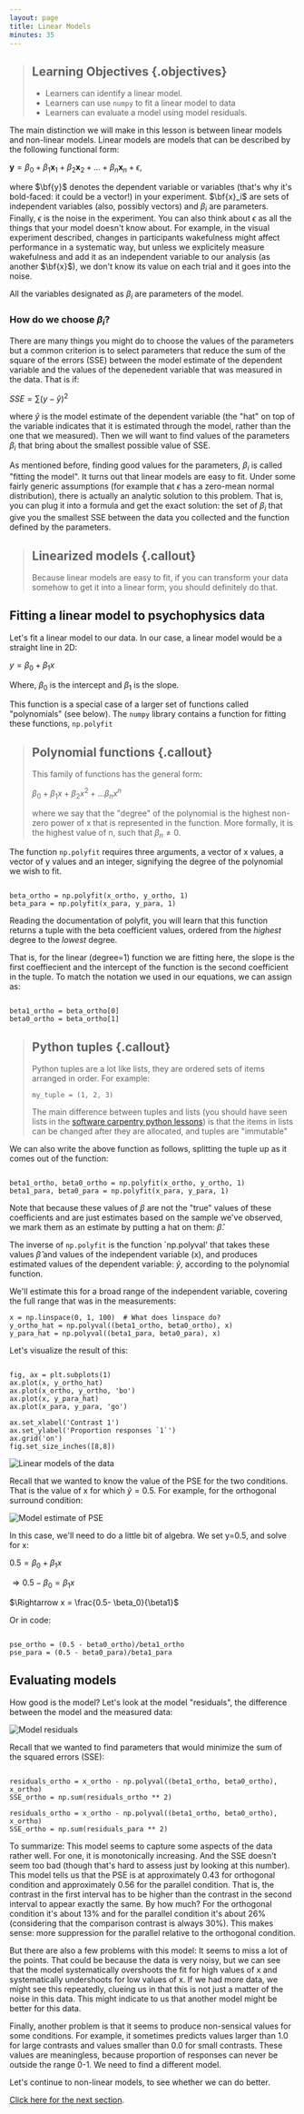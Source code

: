 ```yaml
---
layout: page
title: Linear Models
minutes: 35
---
```


> ## Learning Objectives {.objectives}
>
> * Learners can identify a linear model.
> * Learners can use `numpy` to fit a linear model to data
> * Learners can evaluate a model using model residuals.

The main distinction we will make in this lesson is between linear models and
non-linear models. Linear models are models that can be described by the
following functional form:

$\mathbf{y} = \beta_0 + \beta_1 \mathbf{x}_1 + \beta_2 \mathbf{x}_2 + ... + \beta_n \mathbf{x}_n + \epsilon$,

where $\bf{y}$ denotes the dependent variable or variables (that's why it's
bold-faced: it could be a vector!) in your experiment. $\bf{x}_i$ are sets of
independent variables (also, possibly vectors) and $\beta_i$ are parameters.
Finally, $\epsilon$ is the noise in the experiment. You can also think about
$\epsilon$ as all the things that your model doesn't know about. For example, in
the visual experiment described, changes in participants wakefulness might
affect performance in a systematic way, but unless we explicitely measure
wakefulness and add it as an independent variable to our analysis (as another
$\bf{x}$), we don't know its value on each trial and it goes into the noise.

All the variables designated as $\beta_i$ are parameters of the model.

### How do we choose $\beta_i$?

There are many things you might do to choose the values of the parameters but a
common criterion is to select parameters that reduce the sum of the square
of the errors (SSE) between the model estimate of the dependent variable and the values of the depenedent variable that was measured in the data. That is if:

$SSE = \sum{(y - \hat{y})^2}$

where $\hat{y}$ is the model estimate of the dependent variable (the "hat" on
top of the variable indicates that it is estimated through the model, rather
than the one that we measured). Then we will want to find values of the
parameters $\beta_i$ that bring about the smallest possible value of SSE.

As mentioned before, finding good values for the parameters, $\beta_i$ is called
"fitting the model". It turns out that linear models are easy to fit. Under some
fairly generic assumptions (for example that $\epsilon$ has a zero-mean normal
distribution), there is actually an analytic solution to this problem. That is,
you can plug it into a formula and get the exact solution: the set of $\beta_i$
that give you the smallest SSE between the data you collected and the function
defined by the parameters.

> ## Linearized models {.callout}
>
>  Because linear models are easy to fit, if you can transform your data somehow
>  to get it into a linear form, you should definitely do that.

## Fitting a linear model to psychophysics data

Let's fit a linear model to our data. In our case, a linear model would
be a straight line in 2D:

$y = \beta_0 + \beta_1 x$

Where, $\beta_0$ is the intercept and $\beta_1$ is the slope.

This function is a special case of a larger set of functions called
"polynomials" (see below). The `numpy` library contains a function for fitting
these functions, `np.polyfit`

> ## Polynomial functions {.callout}
> This family of functions has the general form:
>
> $\beta_0 + \beta_1 x + \beta_2 x^2 + ... \beta_n x^n$
>
> where we say that the "degree" of the polynomial is the highest non-zero power
> of x that is represented in the function. More formally, it is the highest
> value of n, such that $\beta_n \neq 0$.

The function `np.polyfit` requires three arguments, a vector of x values, a
vector of y values and an integer, signifying the degree of the polynomial we
wish to fit.

~~~ {.python}

beta_ortho = np.polyfit(x_ortho, y_ortho, 1)
beta_para = np.polyfit(x_para, y_para, 1)

~~~

Reading the documentation of polyfit, you will learn that this function returns
a tuple with the beta coefficient values, ordered from the *highest* degree to
the *lowest* degree.

That is, for the linear (degree=1) function we are fitting here, the slope is
the first coeffiecient and the intercept of the function is the second
coefficient in the tuple. To match the notation we used in our equations, we
can assign as:

~~~ {.python}

beta1_ortho = beta_ortho[0]
beta0_ortho = beta_ortho[1]

~~~

> ## Python tuples {.callout}
>
> Python tuples are a lot like lists, they are ordered sets of items arranged
> in order. For example:
>
> `my_tuple = (1, 2, 3)`
>
> The main difference between tuples and lists (you should have seen lists in the [software carpentry python lessons](http://swcarpentry.github.io/python-novice-inflammation/03-lists.html))
> is that the items in lists can be changed after they are allocated, and
> tuples are "immutable"

We can also write the above function as follows, splitting the tuple up as it
comes out of the function:

~~~ {.python}

beta1_ortho, beta0_ortho = np.polyfit(x_ortho, y_ortho, 1)
beta1_para, beta0_para = np.polyfit(x_para, y_para, 1)

~~~

Note that because these values of $\beta$ are not the "true" values of these
coefficients and are just estimates based on the sample we've observed, we
mark them as an estimate by putting a hat on them: $\hat{\beta}$.

The inverse of `np.polyfit` is the function `np.polyval' that takes these values
$\hat{\beta}$ and values of the independent variable (x), and produces estimated
values of the dependent variable: $\hat{y}$, according to the polynomial
function.

We'll estimate this for a broad range of the independent variable, covering the
full range that was in the measurements:

~~~ {.python}
x = np.linspace(0, 1, 100)  # What does linspace do?
y_ortho_hat = np.polyval((beta1_ortho, beta0_ortho), x)
y_para_hat = np.polyval((beta1_para, beta0_para), x)

~~~

Let's visualize the result of this:

~~~ {.python}

fig, ax = plt.subplots(1)
ax.plot(x, y_ortho_hat)
ax.plot(x_ortho, y_ortho, 'bo')
ax.plot(x, y_para_hat)
ax.plot(x_para, y_para, 'go')

ax.set_xlabel('Contrast 1')
ax.set_ylabel('Proportion responses `1`')
ax.grid('on')
fig.set_size_inches([8,8])

~~~

![Linear models of the data](img/figure3.png)

Recall that we wanted to know the value of the PSE for the two conditions. That
is the value of x for which $\hat{y} = 0.5$. For example, for the orthogonal
surround condition:

![Model estimate of PSE](img/figure4.png)

In this case, we'll need to do a little bit of algebra. We set y=0.5, and solve
for x:

$0.5 = \beta_0 + \beta_1 x$

$\Rightarrow 0.5 - \beta_0 = \beta_1 x$

$\Rightarrow x = \frac{0.5- \beta_0}{\beta1}$

Or in code:

~~~ {.python}

pse_ortho = (0.5 - beta0_ortho)/beta1_ortho
pse_para = (0.5 - beta0_para)/beta1_para

~~~

## Evaluating models

How good is the model? Let's look at the model "residuals", the difference
between the model and the measured data:

![Model residuals](img/figure5.png)

Recall that we wanted to find parameters that would minimize the sum of the
squared errors (SSE):

~~~ {.python}

residuals_ortho = x_ortho - np.polyval((beta1_ortho, beta0_ortho), x_ortho)
SSE_ortho = np.sum(residuals_ortho ** 2)

residuals_ortho = x_ortho - np.polyval((beta1_ortho, beta0_ortho), x_ortho)
SSE_ortho = np.sum(residuals_para ** 2)

~~~

To summarize: This model seems to capture some aspects of the data rather well.
For one, it is monotonically increasing. And the SSE doesn't seem too bad
(though that's hard to assess just by looking at this number). This model tells
us that the PSE is at approximately 0.43 for orthogonal condition and
approximately 0.56 for the parallel condition. That is, the contrast in the
first interval has to be higher than the contrast in the second interval to
appear exactly the same. By how much? For the orthogonal condition it's about
13% and for the parallel condition it's about 26% (considering that the
comparison contrast is always 30%). This makes sense: more suppression for the
parallel relative to the orthogonal condition.

But there are also a few problems with this model: It seems to miss a lot of the
points. That could be because the data is very noisy, but we can see that the
model systematically overshoots the fit for high values of x and systematically
undershoots for low values of x. If we had more data, we might see this
repeatedly, clueing us in that this is not just a matter of the noise in this
data. This might indicate to us that another model might be better for this
data.

Finally, another problem is that it seems to produce non-sensical values for
some conditions. For example, it sometimes predicts values larger than 1.0 for
large contrasts and values smaller than 0.0 for small contrasts. These values
are meaningless, because proportion of responses can never be outside the range
0-1. We need to find a different model.

Let's continue to non-linear models, to see whether we can do better.

[Click here for the next section](03-nonlinear-models.html).
